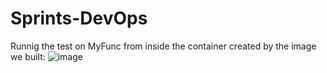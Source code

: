 # Sprints-DevOps
Runnig the test on MyFunc from inside the container created by the image we built: 
![image](https://user-images.githubusercontent.com/65254084/188532917-87181227-720e-4916-ab37-9c5fbaf5f102.png)
